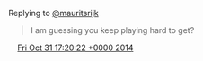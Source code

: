 Replying to [@mauritsrijk](https://twitter.com/mauritsrijk/status/528139781729816576)

> I am guessing you keep playing hard to get?

<img src="../../media/tweet.ico" width="12" /> [Fri Oct 31 17:20:22 +0000 2014](https://twitter.com/DromerDenker/status/528235040283439104)